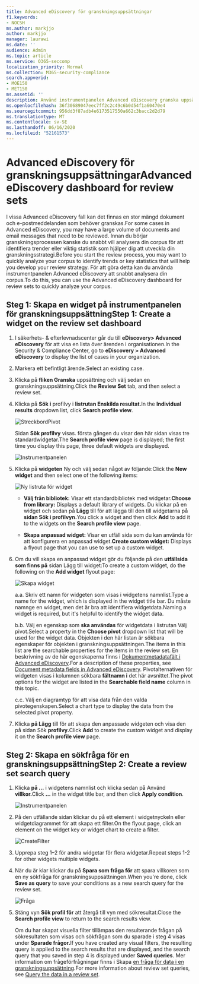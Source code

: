 ```yaml
---
title: Advanced eDiscovery för granskningsuppsättningar
f1.keywords:
- NOCSH
ms.author: markjjo
author: markjjo
manager: laurawi
ms.date: ''
audience: Admin
ms.topic: article
ms.service: O365-seccomp
localization_priority: Normal
ms.collection: M365-security-compliance
search.appverid:
- MOE150
- MET150
ms.assetid: ''
description: Använd instrumentpanelen Advanced eDiscovery granska uppsättningar för att snabbt analysera din corpus för att identifiera trender eller viktig statistik som hjälper dig att utveckla din granskningsstrategi.
ms.openlocfilehash: 36f30689047eec7ff2c2c49c6b0d54f1a60470e4
ms.sourcegitcommit: 956dd3f87adb4e6173517550a662c3bacc2d2d79
ms.translationtype: MT
ms.contentlocale: sv-SE
ms.lasthandoff: 06/16/2020
ms.locfileid: "52161573"
---
```

# <a name="advanced-ediscovery-dashboard-for-review-sets"></a><span data-ttu-id="ec8c1-103">Advanced eDiscovery för granskningsuppsättningar</span><span class="sxs-lookup"><span data-stu-id="ec8c1-103">Advanced eDiscovery dashboard for review sets</span></span>

<span data-ttu-id="ec8c1-104">I vissa Advanced eDiscovery fall kan det finnas en stor mängd dokument och e-postmeddelanden som behöver granskas.</span><span class="sxs-lookup"><span data-stu-id="ec8c1-104">For some cases in Advanced eDiscovery, you may have a large volume of documents and email messages that need to be reviewed.</span></span> <span data-ttu-id="ec8c1-105">Innan du börjar granskningsprocessen kanske du snabbt vill analysera din corpus för att identifiera trender eller viktig statistik som hjälper dig att utveckla din granskningsstrategi.</span><span class="sxs-lookup"><span data-stu-id="ec8c1-105">Before you start the review process, you may want to quickly analyze your corpus to identify trends or key statistics that will help you develop your review strategy.</span></span> <span data-ttu-id="ec8c1-106">För att göra detta kan du använda instrumentpanelen Advanced eDiscovery att snabbt analysera din corpus.</span><span class="sxs-lookup"><span data-stu-id="ec8c1-106">To do this, you can use the Advanced eDiscovery dashboard for review sets to quickly analyze your corpus.</span></span>

## <a name="step-1-create-a-widget-on-the-review-set-dashboard"></a><span data-ttu-id="ec8c1-107">Steg 1: Skapa en widget på instrumentpanelen för granskningsuppsättning</span><span class="sxs-lookup"><span data-stu-id="ec8c1-107">Step 1: Create a widget on the review set dashboard</span></span>

1. <span data-ttu-id="ec8c1-108">I säkerhets- & efterlevnadscenter går du till **eDiscovery> Advanced eDiscovery** för att visa en lista över ärenden i organisationen.</span><span class="sxs-lookup"><span data-stu-id="ec8c1-108">In the Security & Compliance Center, go to **eDiscovery > Advanced eDiscovery** to display the list of cases in your organization.</span></span>
  
2. <span data-ttu-id="ec8c1-109">Markera ett befintligt ärende.</span><span class="sxs-lookup"><span data-stu-id="ec8c1-109">Select an existing case.</span></span>
  
3. <span data-ttu-id="ec8c1-110">Klicka på **fliken Granska** uppsättning och välj sedan en granskningsuppsättning.</span><span class="sxs-lookup"><span data-stu-id="ec8c1-110">Click the **Review Set** tab, and then select a review set.</span></span>
  
4. <span data-ttu-id="ec8c1-111">Klicka på **Sök i** profilvy i **listrutan Enskilda resultat.**</span><span class="sxs-lookup"><span data-stu-id="ec8c1-111">In the **Individual results** dropdown list, click **Search profile view**.</span></span> 

   ![StreckbordPivot](../media/dashboardpivot.png)

   <span data-ttu-id="ec8c1-113">Sidan **Sök profilvy** visas. första gången du visar den här sidan visas tre standardwidgetar.</span><span class="sxs-lookup"><span data-stu-id="ec8c1-113">The **Search profile view** page is displayed; the first time you display this page, three default widgets are displayed.</span></span>

   ![Instrumentpanelen](../media/dashboardonly.png)
  
5. <span data-ttu-id="ec8c1-115">Klicka på **widgeten** Ny och välj sedan något av följande:</span><span class="sxs-lookup"><span data-stu-id="ec8c1-115">Click the **New  widget** and then select one of the following items:</span></span>

   ![Ny listruta för widget](../media/NewWidgetDropdownBox.png)

   - <span data-ttu-id="ec8c1-117">**Välj från bibliotek:** Visar ett standardbibliotek med widgetar.</span><span class="sxs-lookup"><span data-stu-id="ec8c1-117">**Choose from library:** Displays a default library of widgets.</span></span> <span data-ttu-id="ec8c1-118">Du klickar på en widget och sedan på **Lägg** till för att lägga till den till widgetarna på **sidan Sök i profilvyn.**</span><span class="sxs-lookup"><span data-stu-id="ec8c1-118">You click a widget and then click **Add** to add it to the widgets on the **Search profile view** page.</span></span>
  
   - <span data-ttu-id="ec8c1-119">**Skapa anpassad widget:** Visar en utfäll sida som du kan använda för att konfigurera en anpassad widget.</span><span class="sxs-lookup"><span data-stu-id="ec8c1-119">**Create custom widget:** Displays a flyout page that you can use to set up a custom widget.</span></span> 

6. <span data-ttu-id="ec8c1-120">Om du vill skapa en anpassad widget gör du följande på den **utfällsida som finns på** sidan Lägg till widget:</span><span class="sxs-lookup"><span data-stu-id="ec8c1-120">To create a custom widget, do the following on the **Add widget** flyout page:</span></span>

   ![Skapa widget](../media/addwidget.png)

    <span data-ttu-id="ec8c1-122">a.</span><span class="sxs-lookup"><span data-stu-id="ec8c1-122">a.</span></span> <span data-ttu-id="ec8c1-123">Skriv ett namn för widgeten som visas i widgetens namnlist.</span><span class="sxs-lookup"><span data-stu-id="ec8c1-123">Type a name for the widget, which is displayed in the widget title bar.</span></span> <span data-ttu-id="ec8c1-124">Du måste namnge en widget, men det är bra att identifiera widgetdata.</span><span class="sxs-lookup"><span data-stu-id="ec8c1-124">Naming a widget is required, but it's helpful to identify the widget data.</span></span>

    <span data-ttu-id="ec8c1-125">b.</span><span class="sxs-lookup"><span data-stu-id="ec8c1-125">b.</span></span> <span data-ttu-id="ec8c1-126">Välj en egenskap som **ska användas** för widgetdata i listrutan Välj pivot.</span><span class="sxs-lookup"><span data-stu-id="ec8c1-126">Select a property in the **Choose pivot** dropdown list that will be used for the widget data.</span></span> <span data-ttu-id="ec8c1-127">Objekten i den här listan är sökbara egenskaper för objekten i granskningsuppsättningen.</span><span class="sxs-lookup"><span data-stu-id="ec8c1-127">The items in this list are the searchable properties for the items in the review set.</span></span> <span data-ttu-id="ec8c1-128">En beskrivning av de här egenskaperna finns i [Dokumentmetadatafält i Advanced eDiscovery](document-metadata-fields-in-Advanced-eDiscovery.md).</span><span class="sxs-lookup"><span data-stu-id="ec8c1-128">For a description of these properties, see [Document metadata fields in Advanced eDiscovery](document-metadata-fields-in-Advanced-eDiscovery.md).</span></span> <span data-ttu-id="ec8c1-129">Pivotalternativen för widgeten visas i kolumnen sökbara **fältnamn i** det här avsnittet.</span><span class="sxs-lookup"><span data-stu-id="ec8c1-129">The pivot options for the widget are listed in the **Searchable field name** column in this topic.</span></span>

    <span data-ttu-id="ec8c1-130">c.</span><span class="sxs-lookup"><span data-stu-id="ec8c1-130">c.</span></span> <span data-ttu-id="ec8c1-131">Välj en diagramtyp för att visa data från den valda pivotegenskapen.</span><span class="sxs-lookup"><span data-stu-id="ec8c1-131">Select a chart type to display the data from the selected pivot property.</span></span>

  6. <span data-ttu-id="ec8c1-132">Klicka **på Lägg** till för att skapa den anpassade widgeten och visa den på sidan Sök **profilvy.**</span><span class="sxs-lookup"><span data-stu-id="ec8c1-132">Click **Add** to create the custom widget and display it on the **Search profile view** page.</span></span>

## <a name="step-2-create-a-review-set-search-query"></a><span data-ttu-id="ec8c1-133">Steg 2: Skapa en sökfråga för en granskningsuppsättning</span><span class="sxs-lookup"><span data-stu-id="ec8c1-133">Step 2: Create a review set search query</span></span>

1. <span data-ttu-id="ec8c1-134">Klicka **på ...** i widgetens namnlist och klicka sedan på Använd **villkor.**</span><span class="sxs-lookup"><span data-stu-id="ec8c1-134">Click **...** in the widget title bar, and then click **Apply condition**.</span></span>

   ![Instrumentpanelen](../media/searchprofilehome.png)

2. <span data-ttu-id="ec8c1-136">På den utfällande sidan klickar du på ett element i widgetnyckeln eller widgetdiagrammet för att skapa ett filter.</span><span class="sxs-lookup"><span data-stu-id="ec8c1-136">On the flyout page, click an element on the widget key or widget chart to create a filter.</span></span>

   ![CreateFilter](../media/applyconditionfilter.png)

3. <span data-ttu-id="ec8c1-138">Upprepa steg 1–2 för andra widgetar för flera widgetar.</span><span class="sxs-lookup"><span data-stu-id="ec8c1-138">Repeat steps 1-2 for other widgets multiple widgets.</span></span> 

4. <span data-ttu-id="ec8c1-139">När du är klar klickar du på **Spara som fråga för** att spara villkoren som en ny sökfråga för granskningsuppsättningen.</span><span class="sxs-lookup"><span data-stu-id="ec8c1-139">When you're done, click **Save as query** to save your conditions as a new search query for the review set.</span></span>

   ![Fråga](../media/savequery.png)

5. <span data-ttu-id="ec8c1-141">Stäng vyn **Sök profil för** att återgå till vyn med sökresultat.</span><span class="sxs-lookup"><span data-stu-id="ec8c1-141">Close the **Search profile view** to return to the search results view.</span></span>

   <span data-ttu-id="ec8c1-142">Om du har skapat visuella filter tillämpas den resulterande frågan på sökresultaten som visas och sökfrågan som du sparade i steg 4 visas under **Sparade frågor.**</span><span class="sxs-lookup"><span data-stu-id="ec8c1-142">If you have created any visual filters, the resulting query is applied to the search results that are displayed, and the search query that you saved in step 4 is displayed under **Saved queries**.</span></span> <span data-ttu-id="ec8c1-143">Mer information om frågeförfrågningar finns i Skapa [en fråga för data i en granskningsuppsättning](review-set-search.md).</span><span class="sxs-lookup"><span data-stu-id="ec8c1-143">For more information about review set queries, see [Query the data in a review set](review-set-search.md).</span></span>
